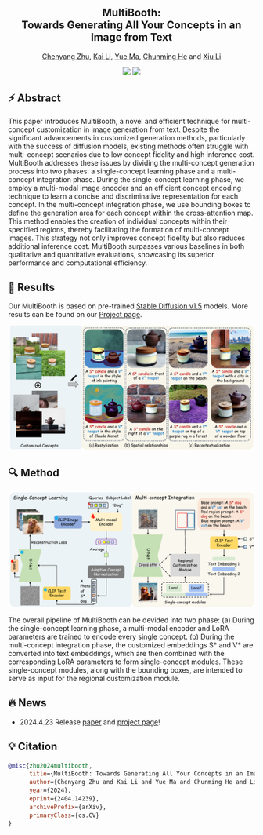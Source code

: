 <div align="center">
<h2><font> MultiBooth: </font></center> <br> <center>Towards Generating All Your Concepts in an Image from Text</h2>

[Chenyang Zhu](https://chenyangzhu1.github.io/), [Kai Li](https://kailigo.github.io/), [Yue Ma](https://mayuelala.github.io/), [Chunming He](https://chunminghe.github.io/) and [Xiu Li](https://scholar.google.com/citations?user=Xrh1OIUAAAAJ&hl=zh-CN&oi=sra)

<a href='https://arxiv.org/abs/2404.14239'><img src='https://img.shields.io/badge/ArXiv-2404.14239-red'></a>
<a href='https://multibooth.github.io/'><img src='https://img.shields.io/badge/Project-Page-Green'></a>

</div>

## ⚡️ Abstract
This paper introduces MultiBooth, a novel and efficient technique for multi-concept customization in image generation from text. Despite the significant advancements in customized generation methods, particularly with the success of diffusion models, existing methods often struggle with multi-concept scenarios due to low concept fidelity and high inference cost. MultiBooth addresses these issues by dividing the multi-concept generation process into two phases: a single-concept learning phase and a multi-concept integration phase. During the single-concept learning phase, we employ a multi-modal image encoder and an efficient concept encoding technique to learn a concise and discriminative representation for each concept. In the multi-concept integration phase, we use bounding boxes to define the generation area for each concept within the cross-attention map. This method enables the creation of individual concepts within their specified regions, thereby facilitating the formation of multi-concept images. This strategy not only improves concept fidelity but also reduces additional inference cost. MultiBooth surpasses various baselines in both qualitative and quantitative evaluations, showcasing its superior performance and computational efficiency.

## 🌴 Results
Our MultiBooth is based on pre-trained [Stable Diffusion v1.5](https://huggingface.co/runwayml/stable-diffusion-v1-5) models. More results can be found on our [Project page](https://multibooth.github.io/).

![results](img/Title-case.png "results")

## 🔍 Method
![method](img/Framework.png "method")

The overall pipeline of MultiBooth can be devided into two phase: (a) During the single-concept learning phase, a multi-modal encoder and LoRA parameters are trained to encode every single concept. (b) During the multi-concept integration phase, the customized embeddings S* and V* are converted into text embeddings, which are then combined with the corresponding LoRA parameters to form single-concept modules. These single-concept modules, along with the bounding boxes, are intended to serve as input for the regional customization module.

## 🔥 News
- 2024.4.23 Release [paper](https://arxiv.org/abs/2404.14239) and [project page](https://multibooth.github.io/)!

## 💡 Citation
```bibtex
@misc{zhu2024multibooth,
      title={MultiBooth: Towards Generating All Your Concepts in an Image from Text}, 
      author={Chenyang Zhu and Kai Li and Yue Ma and Chunming He and Li Xiu},
      year={2024},
      eprint={2404.14239},
      archivePrefix={arXiv},
      primaryClass={cs.CV}
}
``` 